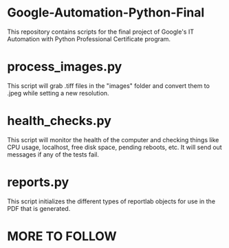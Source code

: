 # Google-Automation-Python-Final

This repository contains scripts for the final project of Google's IT Automation with Python Professional Certificate program.

# process_images.py

This script will grab .tiff files in the "images" folder and convert them to .jpeg while setting a new resolution.

# health_checks.py

This script will monitor the health of the computer and checking things like CPU usage, localhost, free disk space, pending reboots, etc.
It will send out messages if any of the tests fail.

# reports.py

This script initializes the different types of reportlab objects for use in the PDF that is generated.

# MORE TO FOLLOW
